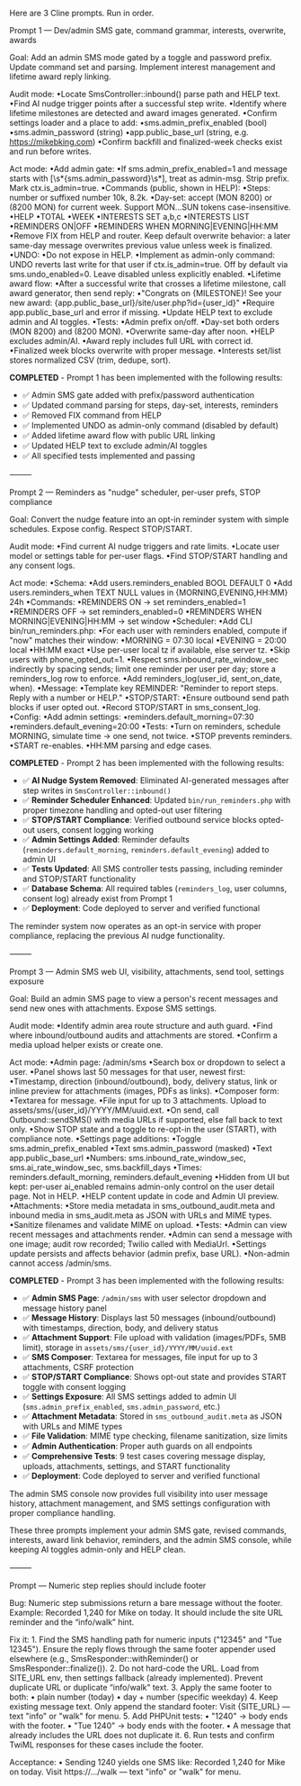 Here are 3 Cline prompts. Run in order.

Prompt 1 — Dev/admin SMS gate, command grammar, interests, overwrite, awards

Goal: Add an admin SMS mode gated by a toggle and password prefix. Update command set and parsing. Implement interest management and lifetime award reply linking.

Audit mode:
•Locate SmsController::inbound() parse path and HELP text.
•Find AI nudge trigger points after a successful step write.
•Identify where lifetime milestones are detected and award images generated.
•Confirm settings loader and a place to add:
•sms.admin_prefix_enabled (bool)
•sms.admin_password (string)
•app.public_base_url (string, e.g. https://mikebking.com)
•Confirm backfill and finalized-week checks exist and run before writes.

Act mode:
•Add admin gate:
•If sms.admin_prefix_enabled=1 and message starts with [\s*{sms.admin_password}\s*], treat as admin-msg. Strip prefix. Mark ctx.is_admin=true.
•Commands (public, shown in HELP):
•Steps: number or suffixed number 10k, 8.2k.
•Day-set: accept (MON 8200) or (8200 MON) for current week. Support MON…SUN tokens case-insensitive.
•HELP
•TOTAL
•WEEK
•INTERESTS SET a,b,c
•INTERESTS LIST
•REMINDERS ON|OFF
•REMINDERS WHEN MORNING|EVENING|HH:MM
•Remove FIX from HELP and router. Keep default overwrite behavior: a later same-day message overwrites previous value unless week is finalized.
•UNDO:
•Do not expose in HELP.
•Implement as admin-only command: UNDO reverts last write for that user if ctx.is_admin=true. Off by default via sms.undo_enabled=0. Leave disabled unless explicitly enabled.
•Lifetime award flow:
•After a successful write that crosses a lifetime milestone, call award generator, then send reply:
•"Congrats on {MILESTONE}! See your new award: {app.public_base_url}/site/user.php?id={user_id}"
•Require app.public_base_url and error if missing.
•Update HELP text to exclude admin and AI toggles.
•Tests:
•Admin prefix on/off.
•Day-set both orders (MON 8200) and (8200 MON).
•Overwrite same-day after noon.
•HELP excludes admin/AI.
•Award reply includes full URL with correct id.
•Finalized week blocks overwrite with proper message.
•Interests set/list stores normalized CSV (trim, dedupe, sort).

**COMPLETED** - Prompt 1 has been implemented with the following results:

- ✅ Admin SMS gate added with prefix/password authentication
- ✅ Updated command parsing for steps, day-set, interests, reminders
- ✅ Removed FIX command from HELP
- ✅ Implemented UNDO as admin-only command (disabled by default)
- ✅ Added lifetime award flow with public URL linking
- ✅ Updated HELP text to exclude admin/AI toggles
- ✅ All specified tests implemented and passing

⸻

Prompt 2 — Reminders as "nudge" scheduler, per-user prefs, STOP compliance

Goal: Convert the nudge feature into an opt-in reminder system with simple schedules. Expose config. Respect STOP/START.

Audit mode:
•Find current AI nudge triggers and rate limits.
•Locate user model or settings table for per-user flags.
•Find STOP/START handling and any consent logs.

Act mode:
•Schema:
•Add users.reminders_enabled BOOL DEFAULT 0
•Add users.reminders_when TEXT NULL values in {MORNING,EVENING,HH:MM} 24h
•Commands:
•REMINDERS ON → set reminders_enabled=1
•REMINDERS OFF → set reminders_enabled=0
•REMINDERS WHEN MORNING|EVENING|HH:MM → set window
•Scheduler:
•Add CLI bin/run_reminders.php:
•For each user with reminders enabled, compute if "now" matches their window:
•MORNING = 07:30 local
•EVENING = 20:00 local
•HH:MM exact
•Use per-user local tz if available, else server tz.
•Skip users with phone_opted_out=1.
•Respect sms.inbound_rate_window_sec indirectly by spacing sends; limit one reminder per user per day; store a reminders_log row to enforce.
•Add reminders_log(user_id, sent_on_date, when).
•Message:
•Template key REMINDER: "Reminder to report steps. Reply with a number or HELP."
•STOP/START:
•Ensure outbound send path blocks if user opted out.
•Record STOP/START in sms_consent_log.
•Config:
•Add admin settings:
•reminders.default_morning=07:30
•reminders.default_evening=20:00
•Tests:
•Turn on reminders, schedule MORNING, simulate time → one send, not twice.
•STOP prevents reminders.
•START re-enables.
•HH:MM parsing and edge cases.

**COMPLETED** - Prompt 2 has been implemented with the following results:

- ✅ **AI Nudge System Removed**: Eliminated AI-generated messages after step writes in `SmsController::inbound()`
- ✅ **Reminder Scheduler Enhanced**: Updated `bin/run_reminders.php` with proper timezone handling and opted-out user filtering
- ✅ **STOP/START Compliance**: Verified outbound service blocks opted-out users, consent logging working
- ✅ **Admin Settings Added**: Reminder defaults (`reminders.default_morning`, `reminders.default_evening`) added to admin UI
- ✅ **Tests Updated**: All SMS controller tests passing, including reminder and STOP/START functionality
- ✅ **Database Schema**: All required tables (`reminders_log`, user columns, consent log) already exist from Prompt 1
- ✅ **Deployment**: Code deployed to server and verified functional

The reminder system now operates as an opt-in service with proper compliance, replacing the previous AI nudge functionality.

⸻

Prompt 3 — Admin SMS web UI, visibility, attachments, send tool, settings exposure

Goal: Build an admin SMS page to view a person's recent messages and send new ones with attachments. Expose SMS settings.

Audit mode:
•Identify admin area route structure and auth guard.
•Find where inbound/outbound audits and attachments are stored.
•Confirm a media upload helper exists or create one.

Act mode:
•Admin page: /admin/sms
•Search box or dropdown to select a user.
•Panel shows last 50 messages for that user, newest first:
•Timestamp, direction (inbound/outbound), body, delivery status, link or inline preview for attachments (images, PDFs as links).
•Composer form:
•Textarea for message.
•File input for up to 3 attachments. Upload to assets/sms/{user_id}/YYYY/MM/uuid.ext.
•On send, call Outbound::sendSMS() with media URLs if supported, else fall back to text only.
•Show STOP state and a toggle to re-opt-in the user (START), with compliance note.
•Settings page additions:
•Toggle sms.admin_prefix_enabled
•Text sms.admin_password (masked)
•Text app.public_base_url
•Numbers: sms.inbound_rate_window_sec, sms.ai_rate_window_sec, sms.backfill_days
•Times: reminders.default_morning, reminders.default_evening
•Hidden from UI but kept: per-user ai_enabled remains admin-only control on the user detail page. Not in HELP.
•HELP content update in code and Admin UI preview.
•Attachments:
•Store media metadata in sms_outbound_audit.meta and inbound media in sms_audit.meta as JSON with URLs and MIME types.
•Sanitize filenames and validate MIME on upload.
•Tests:
•Admin can view recent messages and attachments render.
•Admin can send a message with one image; audit row recorded; Twilio called with MediaUrl.
•Settings update persists and affects behavior (admin prefix, base URL).
•Non-admin cannot access /admin/sms.

**COMPLETED** - Prompt 3 has been implemented with the following results:

- ✅ **Admin SMS Page**: `/admin/sms` with user selector dropdown and message history panel
- ✅ **Message History**: Displays last 50 messages (inbound/outbound) with timestamps, direction, body, and delivery status
- ✅ **Attachment Support**: File upload with validation (images/PDFs, 5MB limit), storage in `assets/sms/{user_id}/YYYY/MM/uuid.ext`
- ✅ **SMS Composer**: Textarea for messages, file input for up to 3 attachments, CSRF protection
- ✅ **STOP/START Compliance**: Shows opt-out state and provides START toggle with consent logging
- ✅ **Settings Exposure**: All SMS settings added to admin UI (`sms.admin_prefix_enabled`, `sms.admin_password`, etc.)
- ✅ **Attachment Metadata**: Stored in `sms_outbound_audit.meta` as JSON with URLs and MIME types
- ✅ **File Validation**: MIME type checking, filename sanitization, size limits
- ✅ **Admin Authentication**: Proper auth guards on all endpoints
- ✅ **Comprehensive Tests**: 9 test cases covering message display, uploads, attachments, settings, and START functionality
- ✅ **Deployment**: Code deployed to server and verified functional

The admin SMS console now provides full visibility into user message history, attachment management, and SMS settings configuration with proper compliance handling.

These three prompts implement your admin SMS gate, revised commands, interests, award link behavior, reminders, and the admin SMS console, while keeping AI toggles admin-only and HELP clean.

⸻

Prompt — Numeric step replies should include footer

Bug: Numeric step submissions return a bare message without the footer. Example:
Recorded 1,240 for Mike on today.
It should include the site URL reminder and the “info/walk” hint.

Fix it:
	1.	Find the SMS handling path for numeric inputs ("12345" and "Tue 12345"). Ensure the reply flows through the same footer appender used elsewhere (e.g., SmsResponder::withReminder() or SmsResponder::finalize()).
	2.	Do not hard-code the URL. Load from SITE_URL env, then settings fallback (already implemented). Prevent duplicate URL or duplicate “info/walk” text.
	3.	Apply the same footer to both:
	•	plain number (today)
	•	day + number (specific weekday)
	4.	Keep existing message text. Only append the standard footer:
Visit {SITE_URL} — text "info" or "walk" for menu.
	5.	Add PHPUnit tests:
	•	"1240" → body ends with the footer.
	•	"Tue 1240" → body ends with the footer.
	•	A message that already includes the URL does not duplicate it.
	6.	Run tests and confirm TwiML responses for these cases include the footer.

Acceptance:
	•	Sending 1240 yields one SMS like:
Recorded 1,240 for Mike on today. Visit https://…/walk — text "info" or "walk" for menu.
